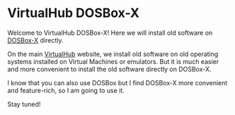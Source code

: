 # VirtualHub DOSBox-X

Welcome to VirtualHub DOSBox-X! Here we will install old software on [DOSBox-X](https://dosbox-x.com/) directly.

On the main [VirtualHub](https://www.virtualhub.eu.org) website, we install old software on old operating systems installed on Virtual Machines or emulators. But it is much easier and more convenient to install the old software directly on DOSBox-X.

I know that you can also use DOSBox but I find DOSBox-X more convenient and feature-rich, so I am going to use it.

Stay tuned!
